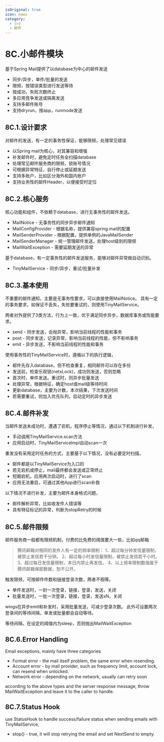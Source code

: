 ```yaml
---
isOriginal: true
icon: news
category:
  - 小小
  - 邮件
---
```


# 8C.小邮件模块

基于Spring Mail提供了以database为中心的邮件发送

* 同步/异步，单件/批量的发送
* 限频，按错误类型进行发送等待
* 按成功，失败次数终止
* 多应用竞争发送或隔离发送
* 支持多邮件账号
* 支持dryrun，按app，runmode发送

## 8C.1.设计要求

对邮件的发送，有一定的事务性保证，能够限频，处理常见错误

* 以Spring mail为核心，对其兼容和增强
* 补发邮件时，避免定时任务全扫描database
* 处理常见邮件服务商的限频，锁账号情况
* 可根据异常特征，自行停止或延期发送
* 支持多账户，比如区分海外和国内账户
* 支持业务性的邮件Header，以便接受时定位

## 8C.2.核心服务

核心功能和组件，不依赖于database，进行无事务性的邮件发送。

* MailNotice - 无事务性的同步异步邮件通知
* MailConfigProvider - 根据名称，提供兼容spring.mail的配置
* MailSenderProvider - 根据配置，提供单例的JavaMailSender
* MailSenderManager - 统一管理邮件发送，处理host级别的限频
* MailWaitException - 需要延期发送的异常

基于database，有一定事务性的邮件发送服务，能够对邮件异常做自动识别。

* TinyMailService - 同步/异步，重试/批量补发

## 8C.3.基本使用

不重要的邮件通知，主要是无事务性要求，可以直接使用MailNotice。
具有一定的事务要求，如保证不丢失，失败要重试的，则使用TinyMailService。

两者对外提供了3类方法，行为上一致，优于满足同步异步，数据库事务或性能要求。

* send - 同步发送，会抛异常，影响当前线程的性能和事务
* post - 同步发送，记录异常，影响当前线程的性能，但不影响事务
* emit - 异步发送，不影响当前线程的性能和事务

使用事务性的TinyMailService时，遵循以下的执行逻辑，

* 邮件先存入database，但不检查重复，相同邮件可以存在多份
* 发送前，检查乐观锁(netxLock)，成功则发送，否则忽略
* 首次时，单件发送。重试时，则异步批量发送
* 处理异常，根据特征，确定host或mail级等待时间
* 更新database，主要为计数，本次结果，下次发送时间
* 若需要重试，则加入优先队列，启动定时的异步发送

## 8C.4.邮件补发

当邮件发送未成功时，遭遇了宕机，程序停止等情况，通过以下机制进行补发，

* 手动调用TinyMailService.scan方法
* 应用启动时，TinyMailServiceImpl自动scan一次

重发没有采用定时任务的方式，主要基于以下情况，没有必要定时扫描，

* 邮件都是以TinyMailService为入口的
* 若无宕机或停止，mail最终都会发送或正常终止
* 短期宕机，应用再次启动时，进行了scan
* 应用无法重启，可通过其他App进行scan补救

以下情况不进行补发，主要为邮件本身格式问题，

* 邮件解析异常，比如收发件人错误等
* 具有特征标记的异常，判断为stopRetry的时候

## 8C.5.邮件限频

邮件服务商一般都有限频机制，付费的比免费的阈值要大一些，比如qq邮箱

> 腾讯邮箱对相同的发件人有一定的频率限制：
> 1、超过每分钟发信量限制，被禁止发信若干分钟。
> 2、超过每小时发信量限制，被禁止发信若干小时。
> 3、超过每日发信量限制，本日内禁止再发信。
> 4、以上频率限制数值属于腾讯邮箱保密数据，恕不公开。

触发限频，可按邮件件数和链接登录次数，两者不相等。

* 单件发送时，一封一次登录，链接，登录，发送，关闭
* 批量发送时，一批一次登录，链接，登录，发送xN，关闭

wings在异步emit和补发时，采用批量发送，可减少登录次数。
此外可设置两次登录间的等待间隔，单发或批量都会自动等待。

等待间隔，在设定的阈值内为sleep，否则抛出MailWaitException

## 8C.6.Error Handling

Email exceptions, mainly have three categories

* Format error - the mail itself problem, the same error when resending.
* Account error - by mail provider, such as frequency limit, account lock, can resend when unlocked.
* Network error - depending on the network, usually can retry soon

according to the above types and the server response message,
throw MailWaitException  and leave it to the caller to handle.

## 8C.7.Status Hook

use StatusHook to handle success/failure status when sending emails with TinyMailService,

* stop() - true, it will stop retrying the email and set NextSend to empty.
